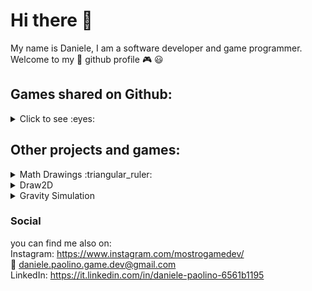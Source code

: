 # Hi there 👋 <br/>

My name is Daniele, I am a software developer and game programmer. <br/>
Welcome to my :space_invader: github profile :video_game: :smiley: <br/>

## Games shared on Github: <br/>

<details>
 <summary>Click to see :eyes: </summary>
 <ol>
 
  https://user-images.githubusercontent.com/58630239/193864913-b3c4b6ec-a353-43d9-be81-2e7fd2f3a410.mp4

  https://user-images.githubusercontent.com/58630239/193856413-69f2e4d5-cc58-45fb-ad44-5e915965bc85.mp4

  https://user-images.githubusercontent.com/58630239/193849257-78a27a75-a871-4d5b-995d-61e968709671.mp4
  
  https://user-images.githubusercontent.com/58630239/193834195-71f50290-461d-43e9-a954-c64a383dc250.mp4
 <ol/>
</details>


## Other projects and games: <br/>

<details>
 <summary>Math Drawings :triangular_ruler: </summary>
 <ol>
 
https://user-images.githubusercontent.com/58630239/195649995-676a99ea-b9a7-4595-81a2-dbfd646a477c.mp4  

https://user-images.githubusercontent.com/58630239/195650872-66e9eb08-2114-4598-a194-d6a1965b2ed0.mp4

https://user-images.githubusercontent.com/58630239/195651111-a8c48c94-c80d-4447-8a94-344d655f1bfe.mp4

![TangentCircle1](https://user-images.githubusercontent.com/58630239/195651296-3b660bf1-358b-45e0-a253-8cdafd53c3d4.png)

https://user-images.githubusercontent.com/58630239/195651410-ecb781ed-ca31-45a6-b677-9af92fdfd1c6.mp4

https://user-images.githubusercontent.com/58630239/195651727-47771879-ecf7-4ff9-a2ce-30e6f74f9d1c.mp4

https://user-images.githubusercontent.com/58630239/195651824-485966ec-1a2e-4901-a7a9-1104956178f8.mp4

<ol/>

</details>

<details>
 <summary>Draw2D</summary>
 
 <ol>

  https://user-images.githubusercontent.com/58630239/195654263-86ba932a-30de-4093-9e45-639e54c49916.mp4

  https://user-images.githubusercontent.com/58630239/195655123-5759e2e4-cbb0-4d39-badd-f8b0f7c7110b.mp4

 <ol/>
</details>

<details>
 <summary>Gravity Simulation</summary>
 <ol>

 https://user-images.githubusercontent.com/58630239/195659874-0107ea35-4656-4382-a647-01766840a78a.mp4

 ![Gravity](https://user-images.githubusercontent.com/58630239/195660050-70c9162c-fb81-4418-80ed-18efbcb7cb1e.PNG)

 <ol/>
</details>


### Social
you can find me also on: <br/>
Instagram: https://www.instagram.com/mostrogamedev/  <br/>
:email: daniele.paolino.game.dev@gmail.com  <br/>
LinkedIn: https://it.linkedin.com/in/daniele-paolino-6561b1195

